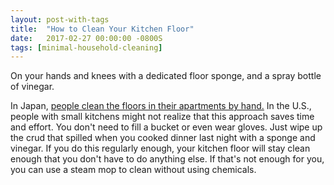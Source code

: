 ```yaml
---
layout: post-with-tags
title:  "How to Clean Your Kitchen Floor"
date:   2017-02-27 00:00:00 -0800S
tags: [minimal-household-cleaning]
---
```


On your hands and knees with a dedicated floor sponge, and a spray bottle of vinegar. 

In Japan, [people clean the floors in their apartments by hand.](https://www.youtube.com/watch?v=h-vbm9ShZWE) In the U.S., people with small kitchens might not realize that this approach saves time and effort. You don't need to fill a bucket or even wear gloves. Just wipe up the crud that spilled when you cooked dinner last night with a sponge and vinegar. If you do this regularly enough, your kitchen floor will stay clean enough that you don't have to do anything else. If that's not enough for you, you can use a steam mop to clean without using chemicals.
